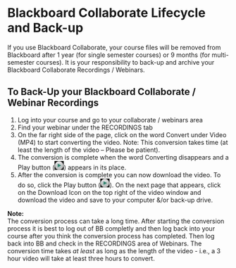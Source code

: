 # Blackboard Collaborate Lifecycle and Back-up

If you use
Blackboard Collaborate, your course files will be removed from Blackboard after 1 year (for single semester courses) or 9 months (for multi-semester courses).
It is your responsibility to back-up and archive your Blackboard Collaborate Recordings / Webinars.

## To Back-Up your Blackboard Collaborate / Webinar Recordings

   1.	Log into your course and go to your collaborate / webinars area
   2.	Find your webinar under the RECORDINGS tab
   3.	On the far right side of the page, click on the word Convert under Video (MP4) to start converting the video. Note: This conversion takes time (at least the length of the video – Please be patient).
   4.	The conversion is complete when the word Converting disappears and a Play button   (![BB Collab Play](Collaborate_Lifecycle/collab_play.jpg)) appears in its place.
   5.	After the conversion is complete you can now download the video. To do so, click the Play button (![BB Collab Play](Collaborate_Lifecycle/collab_play.jpg)). On the next page that appears, click on the Download Icon on the top right of the video window and download the video and save to your computer &/or back-up drive.

**Note:**   
The conversion process can take a long time. After starting the conversion process it is best to log out of BB completly and then log back into your course after you think the conversion process has completed. Then log back into BB and check in the RECORDINGS area of Webinars. The conversion time takes *at least* as long as the length of the video - i.e., a 3 hour video will take at least three hours to convert.
